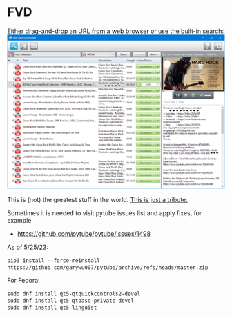 # FVD
Either drag-and-drop an URL from a web browser or use the built-in search:
![demo](demo.png)

This is (not) the greatest stuff in the world. [This is just a tribute.](resources/strategies/YouTube.py)

Sometimes it is needed to visit pytube issues list and apply fixes, for example 
- https://github.com/pytube/pytube/issues/1498

As of 5/25/23:
```
pip3 install --force-reinstall https://github.com/garywu007/pytube/archive/refs/heads/master.zip
```

For Fedora:
```
sudo dnf install qt5-qtquickcontrols2-devel
sudo dnf install qt5-qtbase-private-devel
sudo dnf install qt5-linguist
```
